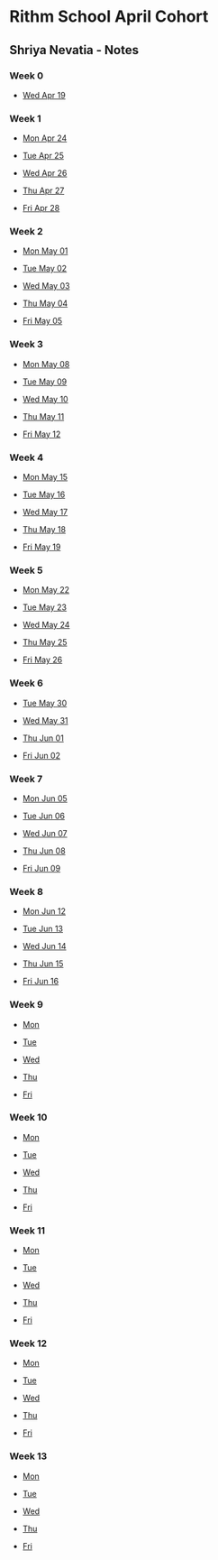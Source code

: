 # Rithm School April Cohort 

## Shriya Nevatia - Notes

### Week 0 

* [Wed Apr 19](https://github.com/shriya/rithm-notes/blob/master/0-week/2-weds.md)

### Week 1

* [Mon Apr 24](https://github.com/shriya/rithm-notes/blob/master/1-week/1-mon.md)

* [Tue Apr 25](https://github.com/shriya/rithm-notes/blob/master/1-week/2-tues.md)

* [Wed Apr 26](https://github.com/shriya/rithm-notes/blob/master/1-week/3-weds.md)

* [Thu Apr 27](https://github.com/shriya/rithm-notes/blob/master/1-week/4-thurs.md)

* [Fri Apr 28](https://github.com/shriya/rithm-notes/blob/master/1-week/5-fri.md)

### Week 2

* [Mon May 01](https://github.com/shriya/rithm-notes/blob/master/2-week/1-mon.md)

* [Tue May 02](https://github.com/shriya/rithm-notes/blob/master/2-week/2-tues.md)

* [Wed May 03](https://github.com/shriya/rithm-notes/blob/master/2-week/3-weds.md)

* [Thu May 04](https://github.com/shriya/rithm-notes/blob/master/2-week/4-thurs.md)

* [Fri May 05](https://github.com/shriya/rithm-notes/blob/master/2-week/5-fri.md)

### Week 3

* [Mon May 08](https://github.com/shriya/rithm-notes/blob/master/3-week/1-mon.md)

* [Tue May 09](https://github.com/shriya/rithm-notes/blob/master/3-week/2-tues.md)

* [Wed May 10](https://github.com/shriya/rithm-notes/blob/master/3-week/3-weds.md)

* [Thu May 11](https://github.com/shriya/rithm-notes/blob/master/3-week/4-thurs.md)

* [Fri May 12](https://github.com/shriya/rithm-notes/blob/master/3-week/5-fri.md)

### Week 4

* [Mon May 15](https://github.com/shriya/rithm-notes/blob/master/4-week/1-mon.md)

* [Tue May 16](https://github.com/shriya/rithm-notes/blob/master/4-week/2-tues.md)

* [Wed May 17](https://github.com/shriya/rithm-notes/blob/master/4-week/3-weds.md)

* [Thu May 18](https://github.com/shriya/rithm-notes/blob/master/4-week/4-thurs.md)

* [Fri May 19](https://github.com/shriya/rithm-notes/blob/master/4-week/5-fri.md)

### Week 5

* [Mon May 22](https://github.com/shriya/rithm-notes/blob/master/5-week/1-mon.md)

* [Tue May 23](https://github.com/shriya/rithm-notes/blob/master/5-week/2-tues.md)

* [Wed May 24](https://github.com/shriya/rithm-notes/blob/master/5-week/3-weds.md)

* [Thu May 25](https://github.com/shriya/rithm-notes/blob/master/5-week/4-thurs.md)

* [Fri May 26](https://github.com/shriya/rithm-notes/blob/master/5-week/5-fri.md)

### Week 6

* [Tue May 30](https://github.com/shriya/rithm-notes/blob/master/6-week/2-tues.md)

* [Wed May 31](https://github.com/shriya/rithm-notes/blob/master/6-week/3-weds.md)

* [Thu Jun 01](https://github.com/shriya/rithm-notes/blob/master/6-week/4-thurs.md)

* [Fri Jun 02](https://github.com/shriya/rithm-notes/blob/master/6-week/5-fri.md)

### Week 7

* [Mon Jun 05](https://github.com/shriya/rithm-notes/blob/master/7-week/1-mon.md)

* [Tue Jun 06](https://github.com/shriya/rithm-notes/blob/master/7-week/2-tues.md)

* [Wed Jun 07](https://github.com/shriya/rithm-notes/blob/master/7-week/3-weds.md)

* [Thu Jun 08](https://github.com/shriya/rithm-notes/blob/master/7-week/4-thurs.md)

* [Fri Jun 09](https://github.com/shriya/rithm-notes/blob/master/7-week/5-fri.md)

### Week 8

* [Mon Jun 12](https://github.com/shriya/rithm-notes/blob/master/8-week/1-mon.md)

* [Tue Jun 13](https://github.com/shriya/rithm-notes/blob/master/8-week/2-tues.md)

* [Wed Jun 14](https://github.com/shriya/rithm-notes/blob/master/08-week/3-weds.md)

* [Thu Jun 15](https://github.com/shriya/rithm-notes/blob/master/08-week/4-thurs.md)

* [Fri Jun 16](https://github.com/shriya/rithm-notes/blob/master/08-week/5-fri.md)

### Week 9

* [Mon ]()

* [Tue ]()

* [Wed ]()

* [Thu ]()

* [Fri ]()

### Week 10

* [Mon ]()

* [Tue ]()

* [Wed ]()

* [Thu ]()

* [Fri ]()

### Week 11

* [Mon ]()

* [Tue ]()

* [Wed ]()

* [Thu ]()

* [Fri ]()

### Week 12

* [Mon ]()

* [Tue ]()

* [Wed ]()

* [Thu ]()

* [Fri ]()

### Week 13

* [Mon ]()

* [Tue ]()

* [Wed ]()

* [Thu ]()

* [Fri ]()
